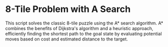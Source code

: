 # 8-Tile Problem with A Search

This script solves the classic 8-tile puzzle using the A* search algorithm. A* combines the benefits of Dijkstra's algorithm and a heuristic approach, efficiently finding the shortest path to the goal state by evaluating potential moves based on cost and estimated distance to the target.
